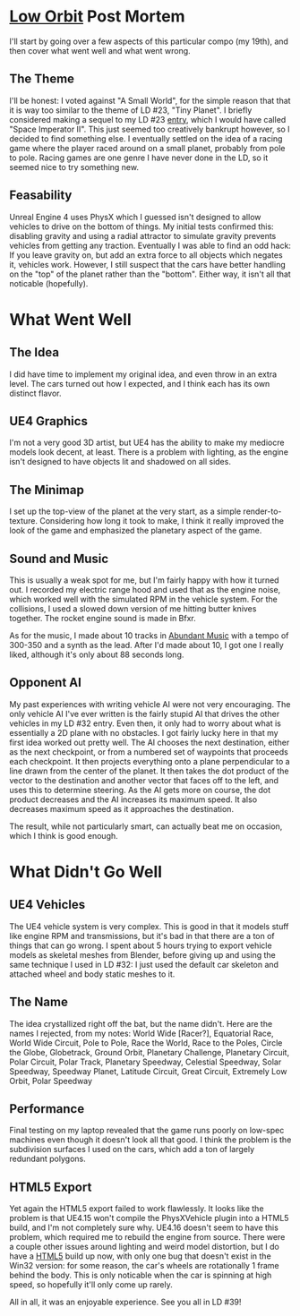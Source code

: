 # [Low Orbit](https://ldjam.com/events/ludum-dare/38/low-orbit) Post Mortem
I'll start by going over a few aspects of this particular compo (my 19th), and then cover what went well and what went wrong.

## The Theme
I'll be honest: I voted against "A Small World", for the simple reason that that it is way too similar to the theme of LD #23, "Tiny Planet". I briefly considered making a sequel to my LD #23 [entry](http://quadtree.info/#/ld/), which I would have called "Space Imperator II". This just seemed too creatively bankrupt however, so I decided to find something else. I eventually settled on the idea of a racing game where the player raced around on a small planet, probably from pole to pole. Racing games are one genre I have never done in the LD, so it seemed nice to try something new.

## Feasability
Unreal Engine 4 uses PhysX which I guessed isn't designed to allow vehicles to drive on the bottom of things. My initial tests confirmed this: disabling gravity and using a radial attractor to simulate gravity prevents vehicles from getting any traction. Eventually I was able to find an odd hack: If you leave gravity on, but add an extra force to all objects which negates it, vehicles work. However, I still suspect that the cars have better handling on the "top" of the planet rather than the "bottom". Either way, it isn't all that noticable (hopefully).

# What Went Well
## The Idea
I did have time to implement my original idea, and even throw in an extra level. The cars turned out how I expected, and I think each has its own distinct flavor.

## UE4 Graphics
I'm not a very good 3D artist, but UE4 has the ability to make my mediocre models look decent, at least. There is a problem with lighting, as the engine isn't designed to have objects lit and shadowed on all sides.

## The Minimap
I set up the top-view of the planet at the very start, as a simple render-to-texture. Considering how long it took to make, I think it really improved the look of the game and emphasized the planetary aspect of the game.

## Sound and Music
This is usually a weak spot for me, but I'm fairly happy with how it turned out. I recorded my electric range hood and used that as the engine noise, which worked well with the simulated RPM in the vehicle system. For the collisions, I used a slowed down version of me hitting butter knives together. The rocket engine sound is made in Bfxr.

As for the music, I made about 10 tracks in [Abundant Music](http://www.abundant-music.com/) with a tempo of 300-350 and a synth as the lead. After I'd made about 10, I got one I really liked, although it's only about 88 seconds long.

## Opponent AI
My past experiences with writing vehicle AI were not very encouraging. The only vehicle AI I've ever written is the fairly stupid AI that drives the other vehicles in my LD #32 entry. Even then, it only had to worry about what is essentially a 2D plane with no obstacles. I got fairly lucky here in that my first idea worked out pretty well. The AI chooses the next destination, either as the next checkpoint, or from a numbered set of waypoints that proceeds each checkpoint. It then projects everything onto a plane perpendicular to a line drawn from the center of the planet. It then takes the dot product of the vector to the destination and another vector that faces off to the left, and uses this to determine steering. As the AI gets more on course, the dot product decreases and the AI increases its maximum speed. It also decreases maximum speed as it approaches the destination.

The result, while not particularly smart, can actually beat me on occasion, which I think is good enough.

# What Didn't Go Well
## UE4 Vehicles
The UE4 vehicle system is very complex. This is good in that it models stuff like engine RPM and transmissions, but it's bad in that there are a ton of things that can go wrong. I spent about 5 hours trying to export vehicle models as skeletal meshes from Blender, before giving up and using the same technique I used in LD #32: I just used the default car skeleton and attached wheel and body static meshes to it.

## The Name
The idea crystallized right off the bat, but the name didn't. Here are the names I rejected, from my notes: World Wide [Racer?], Equatorial Race, World Wide Circuit, Pole to Pole, Race the World, Race to the Poles, Circle the Globe, Globetrack, Ground Orbit, Planetary Challenge, Planetary Circuit, Polar Circuit, Polar Track, Planetary Speedway, Celestial Speedway, Solar Speedway, Speedway Planet, Latitude Circuit, Great Circuit, Extremely Low Orbit, Polar Speedway

## Performance
Final testing on my laptop revealed that the game runs poorly on low-spec machines even though it doesn't look all that good. I think the problem is the subdivision surfaces I used on the cars, which add a ton of largely redundant polygons.

## HTML5 Export
Yet again the HTML5 export failed to work flawlessly. It looks like the problem is that UE4.15 won't compile the PhysXVehicle plugin into a HTML5 build, and I'm not completely sure why. UE4.16 doesn't seem to have this problem, which required me to rebuild the engine from source. There were a couple other issues around lighting and weird model distortion, but I do have a [HTML5](https://quadtree.info/ld/ld38/HTML5/LD38-HTML5-Shipping.html) build up now, with only one bug that doesn't exist in the Win32 version: for some reason, the car's wheels are rotationally 1 frame behind the body. This is only noticable when the car is spinning at high speed, so hopefully it'll only come up rarely.

All in all, it was an enjoyable experience. See you all in LD #39!